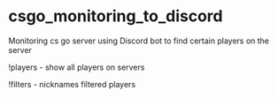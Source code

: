 # csgo_monitoring_to_discord
Monitoring cs go server using Discord bot to find certain players on the server

!players - show all players on servers

!filters - nicknames filtered players
